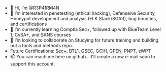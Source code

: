 - 👋 Hi, I’m @R3P41RM4N
- 👀 I’m interested in penetesting (ethical hacking), Defenseive Security, Honeypot development and analysis (ELK Stack/SOAR), bug bounties, and certifications
- 🌱 I’m currently learning Comptia Sec+, followed up with BlueTeam Level 1, CySA+, and SANS courses
- 💞️ I’m looking to collaborate on Studying for future training and building out a tools and methods repo.
- Future Certifications: Sec+, BTL1, GSEC, GCIH, GPEN, PNPT, eWPT
- 📫 You can reach me here on github... I'll create a new e-mail soon to support this account.

<!---
R3P41RM4N/R3P41RM4N is a ✨ special ✨ repository because its `README.md` (this file) appears on your GitHub profile.
You can click the Preview link to take a look at your changes.
--->
